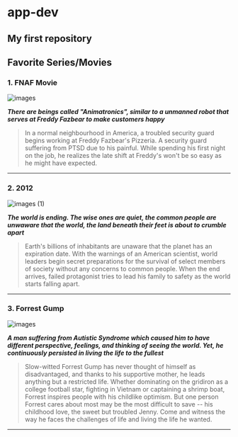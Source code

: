 # app-dev
## My first repository

## Favorite Series/Movies

### 1. FNAF Movie
![images](https://github.com/CharlesLovesElysia/app-dev/assets/151895726/40ae8bb1-92a1-4391-86b5-fe4f03b9bdb0)

***There are beings called "Animatronics", similar to a unmanned robot that serves at Freddy Fazbear to make customers happy***
> In a normal neighbourhood in America, a troubled security guard begins working at Freddy Fazbear's Pizzeria. A security guard suffering from PTSD due to his painful. While spending his first night on the job, he realizes the late shift at Freddy's won't be so easy as he might have expected.
___

### 2. 2012
![images (1)](https://github.com/CharlesLovesElysia/app-dev/assets/151895726/acf9a71f-432b-499a-8de4-cb612d578b2d)

***The world is ending. The wise ones are quiet, the common people are unwaware that the world,
 the land beneath their feet is about to crumble apart***
> Earth's billions of inhabitants are unaware that the planet has an expiration date. With the warnings of an American scientist, world leaders begin secret preparations for the survival of select members of society without any concerns to common people. When the end arrives, failed protagonist tries to lead his family to safety as the world starts falling apart.
___

### 3. Forrest Gump
![images](https://github.com/CharlesLovesElysia/app-dev/assets/151895726/05d1172d-22c7-45f4-b26b-6059df7ddaf4)

***A man suffering from Autistic Syndrome which caused him to have different perspective, feelings, and thinking of seeing the world. Yet,
he continuously persisted in living the life to the fullest***
> Slow-witted Forrest Gump has never thought of himself as disadvantaged, and thanks to his supportive mother, he leads anything but a restricted life. Whether dominating on the gridiron as a college football star, fighting in Vietnam or captaining a shrimp boat, Forrest inspires people with his childlike optimism. But one person Forrest cares about most may be the most difficult to save -- his childhood love, the sweet but troubled Jenny. Come and witness the way he faces the challenges of life and living the life he wanted.
___
